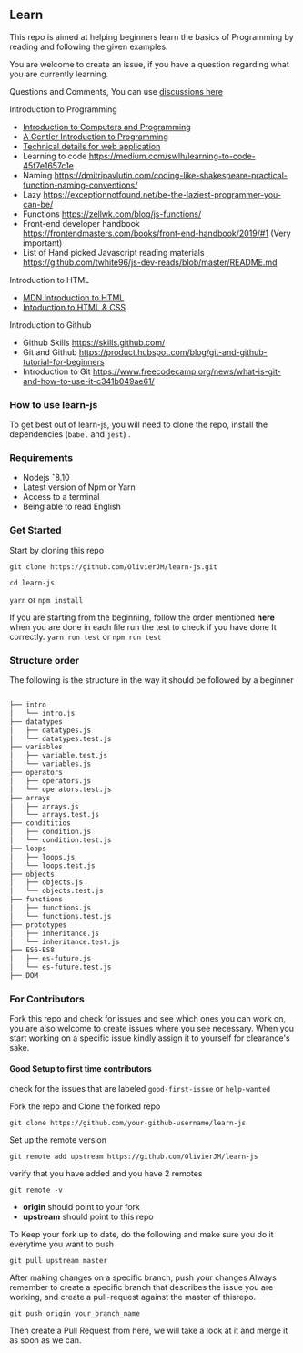## Learn

This repo is aimed at helping beginners learn the basics of Programming  by reading and following the given examples.

You are welcome to create an issue, if you have a question regarding what you are currently learning.

Questions and Comments, You can use [discussions here](https://github.com/OlivierJM/learn/discussions)

Introduction to Programming

- [Introduction to Computers and Programming](https://www.pearsonhighered.com/assets/samplechapter/0/3/2/1/0321537114.pdf)
- [A Gentler Introduction to Programming](https://www.freecodecamp.org/news/a-gentler-introduction-to-programming-1f57383a1b2c/)
- [Technical details for web application](https://softwareengineering.stackexchange.com/questions/46716/what-technical-details-should-a-programmer-of-a-web-application-consider-before)
- Learning to code https://medium.com/swlh/learning-to-code-45f7e1657c1e
- Naming https://dmitripavlutin.com/coding-like-shakespeare-practical-function-naming-conventions/
- Lazy https://exceptionnotfound.net/be-the-laziest-programmer-you-can-be/
- Functions https://zellwk.com/blog/js-functions/
- Front-end developer handbook https://frontendmasters.com/books/front-end-handbook/2019/#1 (Very important)
- List of Hand picked Javascript reading materials https://github.com/twhite96/js-dev-reads/blob/master/README.md


Introduction to HTML

- [MDN Introduction to HTML](https://developer.mozilla.org/en-US/docs/Learn/HTML/Introduction_to_HTML)
- [Intoduction to HTML & CSS](https://www.khanacademy.org/computing/computer-programming/html-css)


Introduction to Github

- Github Skills https://skills.github.com/
- Git and Github https://product.hubspot.com/blog/git-and-github-tutorial-for-beginners
- Introduction to Git https://www.freecodecamp.org/news/what-is-git-and-how-to-use-it-c341b049ae61/ 

### How to use learn-js

To get best out of learn-js, you will need to clone the repo, install the dependencies (`babel` and `jest`) .

### Requirements
- Nodejs ˆ8.10
- Latest version of Npm or Yarn
- Access to a terminal
- Being able to read English

### Get Started
 Start by cloning this repo

`git clone https://github.com/OlivierJM/learn-js.git`

`cd learn-js`

`yarn` or `npm install`

If you are starting from the beginning, follow the order mentioned **here**
when you are done in each file run the test to check if you have done It correctly.
`yarn run test` or 	`npm run test`


### Structure order

The following is the structure in the way it should be followed by a beginner
```bash

├── intro
│   └── intro.js
├── datatypes
│   ├── datatypes.js
│   └── datatypes.test.js
├── variables
│   ├── variable.test.js
│   └── variables.js
├── operators
│   ├── operators.js
│   └── operators.test.js
├── arrays
│   ├── arrays.js
│   └── arrays.test.js
├── condititios
│   ├── condition.js
│   └── condition.test.js
├── loops
│   ├── loops.js
│   └── loops.test.js
├── objects
│   ├── objects.js
│   └── objects.test.js
├── functions
│   ├── functions.js
│   └── functions.test.js
├── prototypes
│   ├── inheritance.js
│   └── inheritance.test.js
├── ES6-ES8
│   ├── es-future.js
│   └── es-future.test.js
├── DOM

```

### For Contributors

Fork this repo and check for issues and see which ones you can work on, you are also welcome to create issues where you see necessary.
When you start working on a specific issue kindly assign it to yourself for clearance's sake.

#### Good Setup to first time contributors

check for the issues that are labeled `good-first-issue` or `help-wanted`

Fork the repo and Clone the forked repo

`git clone https://github.com/your-github-username/learn-js`

Set up the remote version

`git remote add upstream https://github.com/OlivierJM/learn-js`

verify that you have added and you have 2 remotes

`git remote -v`

- **origin** should point to your fork
- **upstream** should point to this repo

To Keep your fork up to date, do the following and make sure you do it everytime you want to push

`git pull upstream master`

After making changes on a specific branch, push your changes
Always remember to create a specific branch that describes the issue you are working, and create a pull-request against the master of thisrepo.

`git push origin your_branch_name`

Then create a Pull Request from here, we will take a look at it and merge it as soon as we can.


